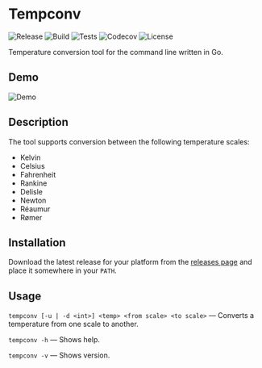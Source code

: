 # Tempconv

![Release](https://img.shields.io/github/v/release/solbero/tempconv)
![Build](https://img.shields.io/github/actions/workflow/status/solbero/tempconv/release.yml)
![Tests](https://img.shields.io/github/actions/workflow/status/solbero/tempconv/test.yml?label=tests)
![Codecov](https://img.shields.io/codecov/c/github/solbero/tempconv)
![License](https://img.shields.io/github/license/solbero/tempconv)


Temperature conversion tool for the command line written in Go.

## Demo

![Demo](demo.gif)

## Description

The tool supports conversion between the following temperature scales:
 - Kelvin
 - Celsius
 - Fahrenheit
 - Rankine
 - Delisle
 - Newton
 - Réaumur
 - Rømer

## Installation

Download the latest release for your platform from the [releases page](https://github.com/solbero/tempconv/releases) and place it somewhere in your `PATH`.

## Usage

`tempconv [-u | -d <int>] <temp> <from scale> <to scale>` — Converts a temperature from one scale to another.

`tempconv -h` — Shows help.

`tempconv -v` — Shows version.